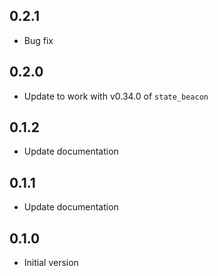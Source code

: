 ## 0.2.1

-   Bug fix

## 0.2.0

-   Update to work with v0.34.0 of `state_beacon`

## 0.1.2

-   Update documentation

## 0.1.1

-   Update documentation

## 0.1.0

-   Initial version
